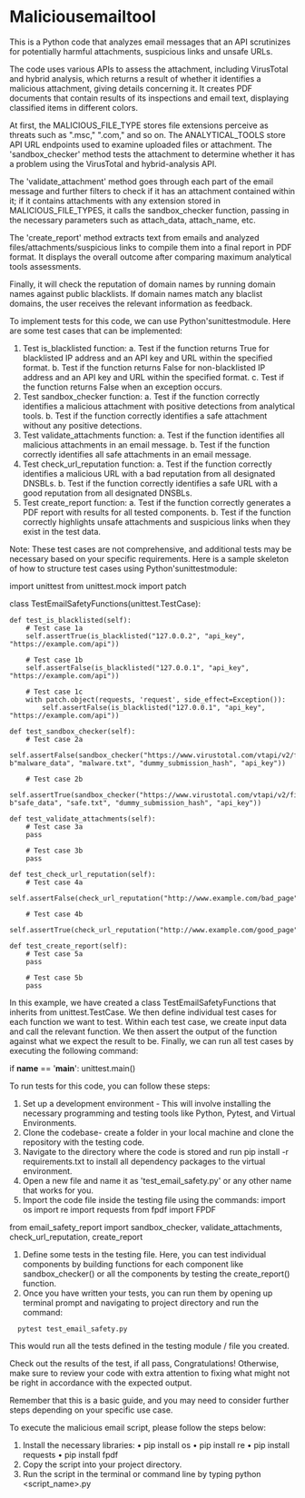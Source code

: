 # Maliciousemailtool
This is a Python code that analyzes email messages that an API scrutinizes for potentially harmful attachments, suspicious links and unsafe URLs.

The code uses various APIs to assess the attachment, including VirusTotal and hybrid analysis, which returns a result of whether it identifies a malicious attachment, giving details concerning it. It creates PDF documents that contain results of its inspections and email text, displaying classified items in different colors.

At first, the MALICIOUS_FILE_TYPE stores file extensions perceive as threats such as ".msc," ".com," and so on. The ANALYTICAL_TOOLS store API URL endpoints used to examine uploaded files or attachment. The 'sandbox_checker' method tests the attachment to determine whether it has a problem using the VirusTotal and hybrid-analysis API.

The 'validate_attachment' method goes through each part of the email message and further filters to check if it has an attachment contained within it; if it contains attachments with any extension stored in MALICIOUS_FILE_TYPES, it calls the sandbox_checker function, passing in the necessary parameters such as attach_data, attach_name, etc.

The 'create_report' method extracts text from emails and analyzed files/attachments/suspicious links to compile them into a final report in PDF format. It displays the overall outcome after comparing maximum analytical tools assessments.

Finally, it will check the reputation of domain names by running domain names against public blacklists. If domain names match any blaclist domains, the user receives the relevant information as feedback.

To implement tests for this code, we can use Python'sunittestmodule. Here are some test cases that can be implemented:
1.	Test is_blacklisted function:
a. Test if the function returns True for blacklisted IP address and an API key and URL within the specified format.
b. Test if the function returns False for non-blacklisted IP address and an API key and URL within the specified format.
c. Test if the function returns False when an exception occurs.
2.	Test sandbox_checker function:
a. Test if the function correctly identifies a malicious attachment with positive detections from analytical tools.
b. Test if the function correctly identifies a safe attachment without any positive detections.
3.	Test validate_attachments function:
a. Test if the function identifies all malicious attachments in an email message.
b. Test if the function correctly identifies all safe attachments in an email message.
4.	Test check_url_reputation function:
a. Test if the function correctly identifies a malicious URL with a bad reputation from all designated DNSBLs.
b. Test if the function correctly identifies a safe URL with a good reputation from all designated DNSBLs.
5.	Test create_report function:
a. Test if the function correctly generates a PDF report with results for all tested components.
b. Test if the function correctly highlights unsafe attachments and suspicious links when they exist in the test data.

Note: These test cases are not comprehensive, and additional tests may be necessary based on your specific requirements.
Here is a sample skeleton of how to structure test cases using Python'sunittestmodule:

import unittest
from unittest.mock import patch

class TestEmailSafetyFunctions(unittest.TestCase):

    def test_is_blacklisted(self):
        # Test case 1a
        self.assertTrue(is_blacklisted("127.0.0.2", "api_key", "https://example.com/api"))

        # Test case 1b
        self.assertFalse(is_blacklisted("127.0.0.1", "api_key", "https://example.com/api"))
 
        # Test case 1c
        with patch.object(requests, 'request', side_effect=Exception()):
            self.assertFalse(is_blacklisted("127.0.0.1", "api_key", "https://example.com/api"))

    def test_sandbox_checker(self):
        # Test case 2a
        self.assertFalse(sandbox_checker("https://www.virustotal.com/vtapi/v2/file/scan", b"malware_data", "malware.txt", "dummy_submission_hash", "api_key"))

        # Test case 2b
        self.assertTrue(sandbox_checker("https://www.virustotal.com/vtapi/v2/file/scan", b"safe_data", "safe.txt", "dummy_submission_hash", "api_key"))

    def test_validate_attachments(self):
        # Test case 3a
        pass
      
        # Test case 3b
        pass

    def test_check_url_reputation(self):
        # Test case 4a
        self.assertFalse(check_url_reputation("http://www.example.com/bad_page"))

        # Test case 4b
        self.assertTrue(check_url_reputation("http://www.example.com/good_page"))

    def test_create_report(self):
        # Test case 5a
        pass

        # Test case 5b
        pass

In this example, we have created a class TestEmailSafetyFunctions that inherits from unittest.TestCase. We then define individual test cases for each function we want to test. Within each test case, we create input data and call the relevant function. We then assert the output of the function against what we expect the result to be.
Finally, we can run all test cases by executing the following command:

if __name__ == '__main__':
    unittest.main()


To run tests for this code, you can follow these steps:
1.	Set up a development environment - This will involve installing the necessary programming and testing tools like Python, Pytest, and Virtual Environments.
2.	Clone the codebase- create a folder in your local machine and clone the repository with the testing code.
3.	Navigate to the directory where the code is stored and run pip install -r requirements.txt to install all dependency packages to the virtual environment.
4.	Open a new file and name it as 'test_email_safety.py' or any other name that works for you.
5.	Import the code file inside the testing file using the commands:
import os 
 import re
 import requests
 from fpdf import FPDF

 from email_safety_report import sandbox_checker, validate_attachments, check_url_reputation, create_report

1.	Define some tests in the testing file. Here, you can test individual components by building functions for each component like sandbox_checker() or all the components by testing the create_report() function.
2.	Once you have written your tests, you can run them by opening up terminal prompt and navigating to project directory and run the command:
```
  pytest test_email_safety.py
  ```
This would run all the tests defined in the testing module / file you created.

Check out the results of the test, if all pass, Congratulations! Otherwise, make sure to review your code with extra attention to fixing what might not be right in accordance with the expected output.

Remember that this is a basic guide, and you may need to consider further steps depending on your specific use case.


To execute the malicious email script, please follow the steps below:
1.	Install the necessary libraries:
•	pip install os
•	pip install re
•	pip install requests
•	pip install fpdf
2.	Copy the script into your project directory.
3.	Run the script in the terminal or command line by typing 
python <script_name>.py



